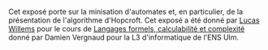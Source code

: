 Cet exposé porte sur la minisation d'automates et, en particulier, de la présentation de l'algorithme d'Hopcroft. Cet exposé a été donné par [Lucas Willems](http://www.lucaswillems.com) pour le cours de [Langages formels, calculabilité et complexité](http://www.di.ens.fr/~vergnaud/lfcc.html) donné par Damien Vergnaud pour la L3 d'informatique de l'ENS Ulm.